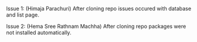 Issue 1: (Himaja Parachuri)
After cloning repo issues occured with database and list page.

Issue 2: (Hema Sree Rathnam Machha)
After cloning repo packages were not installed automatically.  

